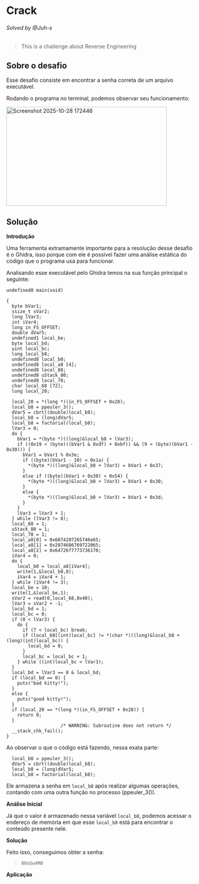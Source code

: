 # Crack
###### Solved by @Juh-s
>This is a challenge about Reverse Engineering
## Sobre o desafio

Esse desafio consiste em encontrar a senha correta de um arquivo executável.

Rodando o programa no terminal, podemos observar seu funcionamento:

<img width="424" height="261" alt="Screenshot 2025-10-28 172446" src="https://github.com/user-attachments/assets/c538125e-9c0f-4fa2-9644-505f81c9d507" />

## Solução
**Introdução**

Uma ferramenta extramamente importante para a resolução desse desafio é o Ghidra, isso porque com ele é possível fazer uma análise estática do código que o programa usa para funcionar.

Analisando esse executável pelo Ghidra temos na sua função principal o seguinte:

```
undefined8 main(void)

{
  byte bVar1;
  ssize_t sVar2;
  long lVar3;
  int iVar4;
  long in_FS_OFFSET;
  double dVar5;
  undefined1 local_be;
  byte local_bd;
  uint local_bc;
  long local_b8;
  undefined8 local_b0;
  undefined8 local_a8 [4];
  undefined8 local_88;
  undefined8 uStack_80;
  undefined8 local_78;
  char local_68 [72];
  long local_20;
  
  local_20 = *(long *)(in_FS_OFFSET + 0x28);
  local_b8 = ppeuler_3();
  dVar5 = cbrt((double)local_b8);
  local_b8 = (long)dVar5;
  local_b8 = factorial(local_b8);
  lVar3 = 0;
  do {
    bVar1 = *(byte *)((long)&local_b8 + lVar3);
    if ((0x19 < (byte)((bVar1 & 0xdf) + 0xbf)) && (9 < (byte)(bVar1 - 0x30))) {
      bVar1 = bVar1 % 0x3e;
      if ((byte)(bVar1 - 10) < 0x1a) {
        *(byte *)((long)&local_b8 + lVar3) = bVar1 + 0x37;
      }
      else if ((byte)(bVar1 + 0x30) < 0x54) {
        *(byte *)((long)&local_b8 + lVar3) = bVar1 + 0x30;
      }
      else {
        *(byte *)((long)&local_b8 + lVar3) = bVar1 + 0x3d;
      }
    }
    lVar3 = lVar3 + 1;
  } while (lVar3 != 8);
  local_88 = 1;
  uStack_80 = 1;
  local_78 = 1;
  local_a8[0] = 0x6874207265746e65;
  local_a8[1] = 0x2074686769722065;
  local_a8[2] = 0x64726f7773736170;
  iVar4 = 0;
  do {
    local_b0 = local_a8[iVar4];
    write(1,&local_b0,8);
    iVar4 = iVar4 + 1;
  } while (iVar4 != 3);
  local_be = 10;
  write(1,&local_be,1);
  sVar2 = read(0,local_68,0x40);
  lVar3 = sVar2 + -1;
  local_bd = 1;
  local_bc = 0;
  if (0 < lVar3) {
    do {
      if (7 < local_bc) break;
      if (local_68[(int)local_bc] != *(char *)((long)&local_b8 + (long)(int)local_bc)) {
        local_bd = 0;
      }
      local_bc = local_bc + 1;
    } while ((int)local_bc < lVar3);
  }
  local_bd = lVar3 == 8 & local_bd;
  if (local_bd == 0) {
    puts("bad kitty!");
  }
  else {
    puts("good kitty!");
  }
  if (local_20 == *(long *)(in_FS_OFFSET + 0x28)) {
    return 0;
  }
                    /* WARNING: Subroutine does not return */
  __stack_chk_fail();
}
```

Ao observar o que o código está fazendo, nessa exata parte:
```
  local_b8 = ppeuler_3();
  dVar5 = cbrt((double)local_b8);
  local_b8 = (long)dVar5;
  local_b8 = factorial(local_b8);
```
Ele armazena a senha em `local_b8` após realizar algumas operações, contando com uma outra função no processo (ppeuler_3()).

**Análise Inicial**

Já que o valor é armazenado nessa variável `local_b8`, podemos acessar o endereço de memória em que esse `local_b8` está para encontrar o conteúdo presente nele.

**Solução**

Feito isso, conseguimos obter a senha:

>`00sGo4M0`

**Aplicação**


